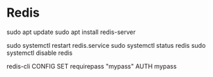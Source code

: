 # Redis

sudo apt update
sudo apt install redis-server

sudo systemctl restart redis.service
sudo systemctl status redis
sudo systemctl disable redis

redis-cli
CONFIG SET requirepass "mypass"
AUTH mypass
